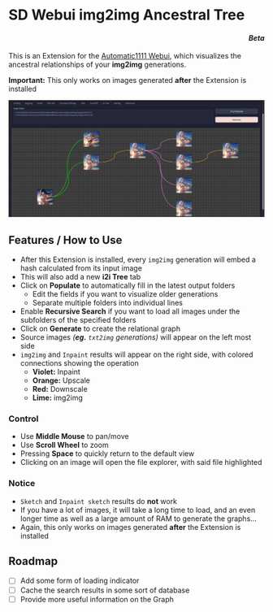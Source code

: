 ﻿# SD Webui img2img Ancestral Tree
<h4 align = "right"><i>Beta</i></h4>

This is an Extension for the [Automatic1111 Webui](https://github.com/AUTOMATIC1111/stable-diffusion-webui), which visualizes the ancestral relationships of your **img2img** generations.

**Important:** This only works on images generated **after** the Extension is installed

<p align="center">
<img src="sample.jpg">
</p>

## Features / How to Use
- After this Extension is installed, every `img2img` generation will embed a hash calculated from its input image
- This will also add a new **i2i Tree** tab
- Click on **Populate** to automatically fill in the latest output folders
    - Edit the fields if you want to visualize older generations
    - Separate multiple folders into individual lines
- Enable **Recursive Search** if you want to load all images under the subfolders of the specified folders
- Click on **Generate** to create the relational graph
- Source images *(**eg.** `txt2img` generations)* will appear on the left most side
- `img2img` and `Inpaint` results will appear on the right side, with colored connections showing the operation
    - **Violet:** Inpaint
    - **Orange:** Upscale
    - **Red:** Downscale
    - **Lime:** img2img

### Control
- Use **Middle Mouse** to pan/move 
- Use **Scroll Wheel** to zoom
- Pressing **Space** to quickly return to the default view
- Clicking on an image will open the file explorer, with said file highlighted

### Notice
- `Sketch` and `Inpaint sketch` results do **not** work
- If you have a lot of images, it will take a long time to load, and an even longer time as well as a large amount of RAM to generate the graphs...
- Again, this only works on images generated **after** the Extension is installed

## Roadmap
- [ ] Add some form of loading indicator
- [ ] Cache the search results in some sort of database 
- [ ] Provide more useful information on the Graph
